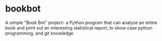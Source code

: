 # bookbot
A simple "Book Bot" project- a Python program that can analyse an entire book and print out an interesting statistical report, to show case python programming, and git knowledge
